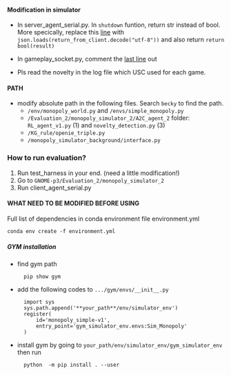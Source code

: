#### Modification in simulator
* In server_agent_serial.py. In `shutdown` funtion, return str instead of bool. More specically, replace this [line](https://github.com/mayankkejriwal/GNOME-p3/blob/0441c17b19e02b0f9e6dc710f7914f3ac617d541/monopoly_simulator/server_agent_serial.py#L234)
    with `json.loads(return_from_client.decode("utf-8"))`
    and also return `return bool(result)`
    
* In gameplay_socket.py, comment the [last line](https://github.com/mayankkejriwal/GNOME-p3/blob/0441c17b19e02b0f9e6dc710f7914f3ac617d541/monopoly_simulator/gameplay_socket.py#L638) out

* Pls read the novelty in the log file which USC used for each game.

#### PATH
* modify absolute path in the following files. Search `becky` to find the path.
    * `/env/monopoly_world.py` and `/envs/simple_monopoly.py`
    * `/Evaluation_2/monopoly_simulator_2/A2C_agent_2` folder: `RL_agent_v1.py` (1) and `novelty_detection.py` (3)
    * `/KG_rule/openie_triple.py`
    * `/monopoly_simulator_background/interface.py`
       
### How to run evaluation?
1. Run test_harness in your end. (need a little modification!)
2. Go to `GNOME-p3/Evaluation_2/monopoly_simulator_2`
3. Run client_agent_serial.py

#### WHAT NEED TO BE MODIFIED BEFORE USING

Full list of dependencies in conda environment file environment.yml

    conda env create -f environment.yml

##### GYM installation
    
* find gym path
        
        pip show gym

* add the following codes to `.../gym/envs/__init__.py`

        import sys
        sys.path.append('**your_path**/env/simulator_env')
        register(
            id='monopoly_simple-v1',
            entry_point='gym_simulator_env.envs:Sim_Monopoly'
        )

* install gym by going to `your_path/env/simulator_env/gym_simulator_env` then run

        python  -m pip install . --user


